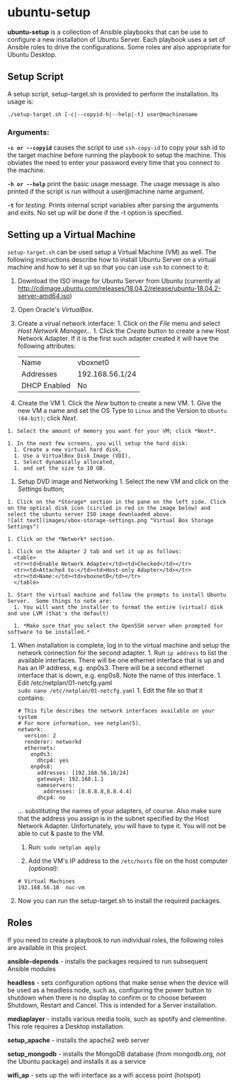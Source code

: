 # ubuntu-setup #

**ubuntu-setup** is a collection of Ansible playbooks that can be use to configure a new installation of Ubuntu Server.  Each playbook uses a set of Ansible roles to drive the configurations.  Some roles are also appropriate for Ubuntu Desktop.

## Setup Script ##
A setup script, setup-target.sh is provided to perform the installation.  Its usage is:
```
./setup-target.sh [-c|--copyid-h|--help|-t] user@machinename
```

### Arguments: ###

**```-c or --copyid```** causes the script to use ```ssh-copy-id``` to copy your ssh id to the target machine before running the playbook to setup the machine.  This obviates the need to enter your password every time that you connect to the machine.

**```-h or --help```** print the basic usage message.  The usage message is also printed if the script is run without a user@machine name argument.

**```-t```** for *testing*.  Prints internal script variables after parsing the arguments and exits.  No set up will be done if the -t option is specified.

## Setting up a Virtual Machine ##

```setup-target.sh``` can be used setup a Virtual Machine (VM) as well.  The following instructions describe how to install Ubuntu Server on a virtual machine and how to set it up so that you can use ```ssh``` to connect to it:

  1. Download the ISO image for Ubuntu Server from Ubuntu (currently at http://cdimage.ubuntu.com/releases/18.04.2/release/ubuntu-18.04.2-server-amd64.iso)

  1. Open Oracle's *VirtualBox*.

  1. Create a virual network interface:
    1. Click on the *File* menu and select *Host Network Manager...*
    1. Click the *Create* button to create a new Host Network Adapter.  If it is the first such adapter created it will have the following attributes:
      <table>
      <tr><td>Name</td><td>vboxnet0</td></tr>
      <tr><td>Addresses</td><td>192.168.56.1/24</td></tr>
      <tr><td>DHCP Enabled</td><td>No</td></tr>    
      </table>
  1. Create the VM
    1.  Click the *New* button to create a new VM.
    1. Give the new VM a name and set the OS Type to ```Linux``` and the Version to ```Ubuntu (64-bit)```; click *Next*.

    1. Select the amount of memory you want for your VM; click *Next*.

    1. In the next few screens, you will setup the hard disk:
      1. Create a new virtual hard disk,
      1. Use a VirtualBox Disk Image (VDI),
      1. Select dynamically allocated,
      1. and set the size to 10 GB.

  1. Setup DVD image and Networking
    1. Select the new VM and click on the *Settings* button;

    1. Click on the *Storage* section in the pane on the left side. Click on the optical disk icon (circled in red in the image below) and select the ubuntu server ISO image downloaded above.
    ![alt text](images/vbox-storage-settings.png "Virtual Box Storage Settings")

    1. Click on the *Network* section.

    1. Click on the Adapter 2 tab and set it up as follows:
      <table>
      <tr><td>Enable Network Adapter</td><td>Checked</td></tr>
      <tr><td>Attached to:</td><td>Host-only Adapter</td></tr>
      <tr><td>Name:</td><td>vboxnet0</td></tr>    
      </table>

    1. Start the virtual machine and follow the prompts to install Ubuntu Server.  Some things to note are:
      1. You will want the installer to format the entire (virtual) disk and use LVM (that's the default)

      1. *Make sure that you select the OpenSSH server when prompted for software to be installed.*

  1. When installation is complete, log in to the virtual machine and setup the network connection for the second adapter.
    1. Run ```ip address``` to list the available interfaces.  There will be one ethernet interface that is up and has an IP address, e.g. enp0s3.  There will be a second ethernet interface that is down, e.g. enp0s8.  Note the name of this interface.
    1. Edit /etc/netplan/01-netcfg.yaml  
    ```sudo nano /etc/netplan/01-netcfg.yaml```
    1. Edit the file so that it contains:

       ```
       # This file describes the network interfaces available on your system
       # For more information, see netplan(5).
       network:
         version: 2
         renderer: networkd
         ethernets:
           enp0s3:
             dhcp4: yes
           enp0s8:
             addresses: [192.168.56.10/24]
             gateway4: 192.168.1.1
             nameservers:
               addresses: [8.8.8.8,8.8.4.4]
             dhcp4: no
       ```
       ... substituting the names of your adapters, of course.  Also make sure that the address you assign is in the subnet specified by the Host Network Adapter.  Unfortunately, you will have to type it.  You will not be able to cut & paste to the VM.

     1. Run: ```sudo netplan apply```

     1. Add the VM's IP address to the ```/etc/hosts``` file on the host computer *(optional)*:
     ```
     # Virtual Machines
     192.168.56.10	nuc-vm

        ```

  1. Now you can run the setup-target.sh to install the required packages.


## Roles ##

If you need to create a playbook to run individual roles, the following roles are available in this project.

  **ansible-depends** - installs the packages required to run subsequent Ansible
  modules

  **headless** - sets configuration options that make sense when the device will be used as a headless node, such as, configuring the power button to shutdown when there is no display to confirm or to choose between Shutdown, Restart and Cancel.  This is intended for a Server installation.

  **mediaplayer** - installs various media tools, such as spotify and clementine.  This role requires a Desktop installation.

  **setup_apache** - installs the apache2 web server

  **setup_mongodb** - installs the MongoDB database (from mongodb.org, *not* the Ubuntu package) and installs it as a service

  **wifi_ap** - sets up the wifi interface as a wifi access point (hotspot)
